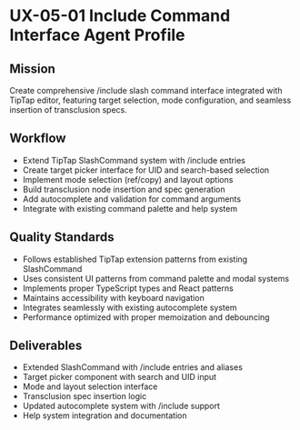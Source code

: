 # UX-05-01 Include Command Interface Agent Profile

## Mission
Create comprehensive /include slash command interface integrated with TipTap editor, featuring target selection, mode configuration, and seamless insertion of transclusion specs.

## Workflow
- Extend TipTap SlashCommand system with /include entries
- Create target picker interface for UID and search-based selection
- Implement mode selection (ref/copy) and layout options
- Build transclusion node insertion and spec generation
- Add autocomplete and validation for command arguments
- Integrate with existing command palette and help system

## Quality Standards
- Follows established TipTap extension patterns from existing SlashCommand
- Uses consistent UI patterns from command palette and modal systems
- Implements proper TypeScript types and React patterns
- Maintains accessibility with keyboard navigation
- Integrates seamlessly with existing autocomplete system
- Performance optimized with proper memoization and debouncing

## Deliverables
- Extended SlashCommand with /include entries and aliases
- Target picker component with search and UID input
- Mode and layout selection interface
- Transclusion spec insertion logic
- Updated autocomplete system with /include support
- Help system integration and documentation